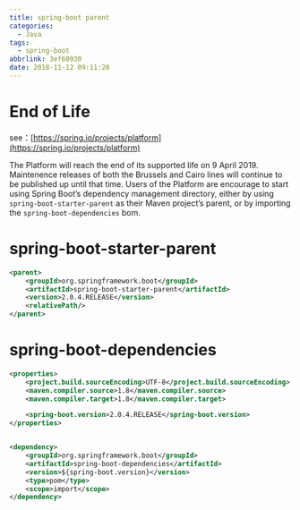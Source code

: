 ```yaml
---
title: spring-boot parent
categories:
  - Java
tags:
  - spring-boot
abbrlink: 3ef60930
date: 2018-11-12 09:11:20
---
```






# End of Life

see：[https://spring.io/projects/platform](https://spring.io/projects/platform)

The Platform will reach the end of its supported life on 9 April 2019. Maintenence releases of both the Brussels and Cairo lines will continue to be published up until that time. Users of the Platform are encourage to start using Spring Boot’s dependency management directory, either by using `spring-boot-starter-parent` as their Maven project’s parent, or by importing the `spring-boot-dependencies` bom.



# spring-boot-starter-parent

```xml
<parent>
    <groupId>org.springframework.boot</groupId>
    <artifactId>spring-boot-starter-parent</artifactId>
    <version>2.0.4.RELEASE</version>
    <relativePath/>
</parent>
```



# spring-boot-dependencies

```xml
<properties>
    <project.build.sourceEncoding>UTF-8</project.build.sourceEncoding>
    <maven.compiler.source>1.8</maven.compiler.source>
    <maven.compiler.target>1.8</maven.compiler.target>

    <spring-boot.version>2.0.4.RELEASE</spring-boot.version>
</properties>


<dependency>
    <groupId>org.springframework.boot</groupId>
    <artifactId>spring-boot-dependencies</artifactId>
    <version>${spring-boot.version}</version>
    <type>pom</type>
    <scope>import</scope>
</dependency>
```

